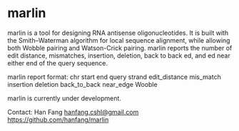 marlin
==============

marlin is a tool for designing RNA antisense oligonucleotides. It is built with the Smith–Waterman algorithm for local sequence alignment, while allowing both Wobble pairing and Watson-Crick pairing. marlin reports the number of edit distance, mismatches, insertion, deletion, back to back ed, and ed near either end of the query sequence.

marlin report format:
chr	start	end	query	strand	edit_distance	mis_match	insertion	deletion	back_to_back	near_edge	Wooble

marlin is currently under development.

Contact: Han Fang hanfang.cshl@gmail.com
https://github.com/hanfang/marlin
